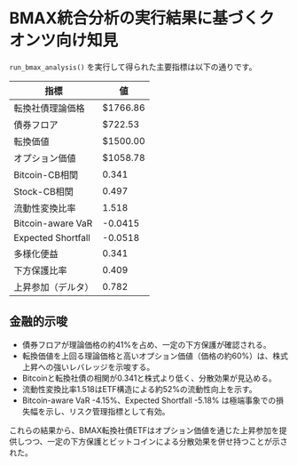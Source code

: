 # BMAX統合分析の実行結果に基づくクオンツ向け知見

`run_bmax_analysis()` を実行して得られた主要指標は以下の通りです。

| 指標 | 値 |
|---|---|
| 転換社債理論価格 | $1766.86 |
| 債券フロア | $722.53 |
| 転換価値 | $1500.00 |
| オプション価値 | $1058.78 |
| Bitcoin-CB相関 | 0.341 |
| Stock-CB相関 | 0.497 |
| 流動性変換比率 | 1.518 |
| Bitcoin-aware VaR | -0.0415 |
| Expected Shortfall | -0.0518 |
| 多様化便益 | 0.341 |
| 下方保護比率 | 0.409 |
| 上昇参加（デルタ） | 0.782 |

## 金融的示唆
- 債券フロアが理論価格の約41%を占め、一定の下方保護が確認される。
- 転換価値を上回る理論価格と高いオプション価値（価格の約60%）は、株式上昇への強いレバレッジを示唆する。
- Bitcoinと転換社債の相関が0.341と株式より低く、分散効果が見込める。
- 流動性変換比率1.518はETF構造による約52%の流動性向上を示す。
- Bitcoin-aware VaR -4.15%、Expected Shortfall -5.18% は極端事象での損失幅を示し、リスク管理指標として有効。

これらの結果から、BMAX転換社債ETFはオプション価値を通じた上昇参加を提供しつつ、一定の下方保護とビットコインによる分散効果を併せ持つことが示された。
